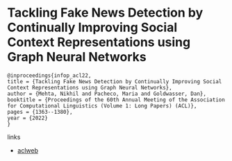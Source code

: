 # Tackling Fake News Detection by Continually Improving Social Context Representations using Graph Neural Networks

```
@inproceedings{infop_acl22,
title = {Tackling Fake News Detection by Continually Improving Social Context Representations using Graph Neural Networks},
author = {Mehta, Nikhil and Pacheco, Maria and Goldwasser, Dan},
booktitle = {Proceedings of the 60th Annual Meeting of the Association for Computational Linguistics (Volume 1: Long Papers) (ACL)},
pages = {1363--1380},
year = {2022}
}
```

links
- [aclweb](https://www.aclweb.org/anthology/2022.acl-long.97/)
